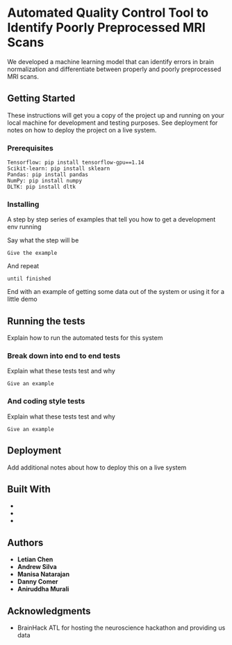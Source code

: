 # Automated Quality Control Tool to Identify Poorly Preprocessed MRI Scans

We developed a machine learning model that can identify errors in brain normalization and differentiate between properly and poorly preprocessed MRI scans.

## Getting Started

These instructions will get you a copy of the project up and running on your local machine for development and testing purposes. See deployment for notes on how to deploy the project on a live system.

### Prerequisites

```
Tensorflow: pip install tensorflow-gpu==1.14
Scikit-learn: pip install sklearn
Pandas: pip install pandas
NumPy: pip install numpy
DLTK: pip install dltk

```

### Installing

A step by step series of examples that tell you how to get a development env running

Say what the step will be

```
Give the example
```

And repeat

```
until finished
```

End with an example of getting some data out of the system or using it for a little demo

## Running the tests

Explain how to run the automated tests for this system

### Break down into end to end tests

Explain what these tests test and why

```
Give an example
```

### And coding style tests

Explain what these tests test and why

```
Give an example
```

## Deployment

Add additional notes about how to deploy this on a live system

## Built With

* 
* 
* 

## Authors

* **Letian Chen**
* **Andrew Silva**
* **Manisa Natarajan**
* **Danny Comer**
* **Aniruddha Murali**

## Acknowledgments

* BrainHack ATL for hosting the neuroscience hackathon and providing us data